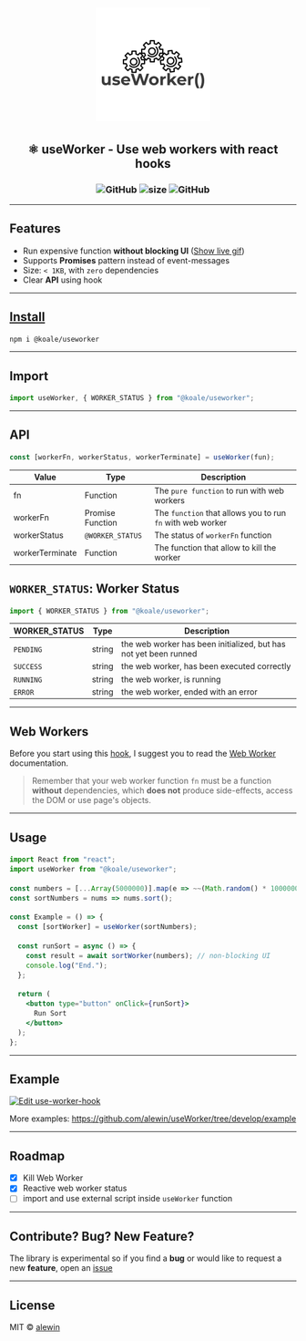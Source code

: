 <h1 align="center">
  <br>
   <img src="logo.png" alt="ShopFully International Group" title="useWorker() Use web workers with react hook" />
  <br>
</h1>

<h2 align="center">
  ⚛️ useWorker - Use web workers with react hooks
</h2>

<h3 align="center">
  <img alt="GitHub" src="https://img.shields.io/npm/dm/@koale/useworker">
  <img alt="size" src="https://img.shields.io/bundlephobia/minzip/@koale/useworker/1.0.0">
  <img alt="GitHub" src="https://img.shields.io/npm/l/@koale/useworker">
</h3>


---

## Features

- Run expensive function **without blocking UI** ([Show live gif](https://github.com/alewin/useWorker/issues/2))
- Supports **Promises** pattern instead of event-messages
- Size: `< 1KB`, with `zero` dependencies
- Clear **API** using hook

---

## [Install](https://www.npmjs.com/package/@koale/useworker)

```bash
npm i @koale/useworker
```

---

## Import

```jsx
import useWorker, { WORKER_STATUS } from "@koale/useworker";
```

---

## API

```javascript
const [workerFn, workerStatus, workerTerminate] = useWorker(fun);
```

| Value           | Type             | Description                                                |
| --------------- | ---------------- | ---------------------------------------------------------- |
| fn              | Function         | The `pure function` to run with web workers                |
| workerFn        | Promise Function | The `function` that allows you to run `fn` with web worker |
| workerStatus    | `@WORKER_STATUS` | The status of `workerFn` function                          |
| workerTerminate | Function         | The function that allow to kill the worker                 |

## `WORKER_STATUS`: Worker Status

```jsx
import { WORKER_STATUS } from "@koale/useworker";
```

| WORKER_STATUS | Type   | Description                                                      |
| ------------- | ------ | ---------------------------------------------------------------- |
| `PENDING`     | string | the web worker has been initialized, but has not yet been runned |
| `SUCCESS`     | string | the web worker, has been executed correctly                      |
| `RUNNING`     | string | the web worker, is running                                       |
| `ERROR`       | string | the web worker, ended with an error                              |

---

## Web Workers

Before you start using this [hook](https://www.npmjs.com/package/@koale/useworker), I suggest you to read the [Web Worker](https://developer.mozilla.org/en-US/docs/Web/API/Web_Workers_API/Using_web_workers) documentation.

> Remember that your web worker function `fn` must be a function **without** dependencies, which **does not** produce side-effects, access the DOM or use page's objects.

---

## Usage

```jsx
import React from "react";
import useWorker from "@koale/useworker";

const numbers = [...Array(5000000)].map(e => ~~(Math.random() * 1000000));
const sortNumbers = nums => nums.sort();

const Example = () => {
  const [sortWorker] = useWorker(sortNumbers);

  const runSort = async () => {
    const result = await sortWorker(numbers); // non-blocking UI
    console.log("End.");
  };

  return (
    <button type="button" onClick={runSort}>
      Run Sort
    </button>
  );
};

```

---

## Example

[![Edit use-worker-hook](https://codesandbox.io/static/img/play-codesandbox.svg)](https://codesandbox.io/s/exciting-jackson-b5ljt?fontsize=14&hidenavigation=1&theme=dark)

More examples: https://github.com/alewin/useWorker/tree/develop/example

---

## Roadmap

- [x] Kill Web Worker
- [x] Reactive web worker status
- [ ] import and use external script inside `useWorker` function

---

## Contribute? Bug? New Feature?

The library is experimental so if you find a **bug** or would like to request a new **feature**, open an [issue](https://github.com/alewin/useWorker/issues/new)

---

## License

MIT © [alewin](https://github.com/alewin)
